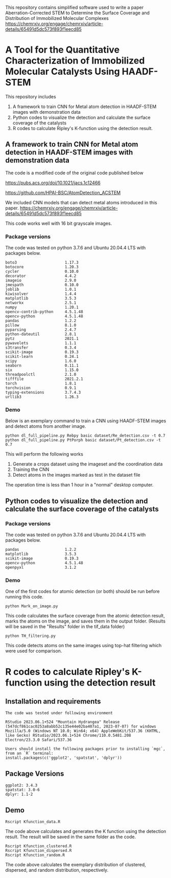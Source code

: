 This repository contains simplified software used to write a paper
Aberration-Corrected STEM to Determine the Surface Coverage and Distribution of Immobilized Molecular Complexes
https://chemrxiv.org/engage/chemrxiv/article-details/65491d5dc573f893f1eecd85

# A Tool for the Quantitative Characterization of Immobilized Molecular Catalysts Using HAADF-STEM

This repository includes
1) A framework to train CNN for Metal atom detection in HAADF-STEM images with demonstration data
2) Python codes to visualize the detection and calculate the surface coverage of the catalysts
3) R codes to calculate Ripley's K-function using the detection result.

## A framework to train CNN for Metal atom detection in HAADF-STEM images with demonstration data
The code is a modified code of the original code published below

https://pubs.acs.org/doi/10.1021/jacs.1c12466

https://github.com/HPAI-BSC/AtomDetection_ACSTEM

We included CNN models that can detect metal atoms introduced in this paper.
https://chemrxiv.org/engage/chemrxiv/article-details/65491d5dc573f893f1eecd85



This code works well with 16 bit grayscale images. 
### Package versions
The code was tested on python 3.7.6 and Ubuntu 20.04.4 LTS with packages below.

```
boto3                     1.17.3
botocore                  1.20.3
cycler                    0.10.0
decorator                 4.4.2
imageio                   2.9.0
jmespath                  0.10.0
joblib                    1.0.1
kiwisolver                1.4.4
matplotlib                3.5.3
networkx                  2.5.1
numpy                     1.20.1
opencv-contrib-python     4.5.1.48
opencv-python             4.5.1.48
pandas                    1.2.2
pillow                    8.1.0
pyparsing                 2.4.7
python-dateutil           2.8.1
pytz                      2021.1
pywavelets                1.1.1
s3transfer                0.3.4
scikit-image              0.19.3
scikit-learn              0.24.1
scipy                     1.6.0
seaborn                   0.11.1
six                       1.15.0
threadpoolctl             2.1.0
tifffile                  2021.2.1
torch                     1.8.1
torchvision               0.9.1
typing-extensions         3.7.4.3
urllib3                   1.26.3
```

### Demo
Below is an exemplary command to train a CNN using HAADF-STEM images and detect atoms from another image.

```
python dl_full_pipeline.py Rebpy basic dataset/Re_detection.csv -t 0.7
python dl_full_pipeline.py PtPorph basic dataset/Pt_detection.csv -t 0.7
```
This will perform the following works
 1. Generate a crops dataset using the imageset and the coordination data
 2. Training the CNN
 3. Detect atoms in the images marked as test in the dataset file

The operation time is less than 1 hour in a "normal" desktop computer.

## Python codes to visualize the detection and calculate the surface coverage of the catalysts

### Package versions
The code was tested on python 3.7.6 and Ubuntu 20.04.4 LTS with packages below.

```
pandas                    1.2.2
matplotlib                3.5.3
scikit-image              0.19.3
opencv-python             4.5.1.48
openpyxl                  3.1.2
```


### Demo
One of the first codes for atomic detection (or both) should be run before running this code.
```
python Mark_on_image.py
```
This code calculates the surface coverage from the atomic detection result, marks the atoms on the image, and saves them in the output folder.
(Results will be saved in the "Results" folder in the tif_data folder)

```
python TH_filtering.py
```
This code detects atoms on the same images using top-hat filtering which were used for comparison.

# R codes to calculate Ripley's K-function using the detection result


## Installation and requirements
```
The code was tested under following environment

RStudio 2023.06.1+524 "Mountain Hydrangea" Release (547dcf861cac0253a8abb52c135e44e02ba407a1, 2023-07-07) for windows
Mozilla/5.0 (Windows NT 10.0; Win64; x64) AppleWebKit/537.36 (KHTML, like Gecko) RStudio/2023.06.1+524 Chrome/110.0.5481.208 Electron/23.3.0 Safari/537.36

Users should install the following packages prior to installing `mgc`, from an `R` terminal:
install.packages(c('ggplot2', 'spatstat', 'dplyr'))
```

## Package Versions
```
ggplot2: 3.4.3
spatstat: 3.0-6
dplyr: 1.1-2
```

## Demo

```
Rscript Kfunction_data.R
```
The code above calculates and generates the K function using the detection result. The result will be saved in the same folder as the code.
```
Rscript Kfunction_clustered.R
Rscript Kfunction_dispersed.R
Rscript Kfunction_random.R
```
The code above calculates the exemplary distribution of clustered, dispersed, and random distribution, respectively.
